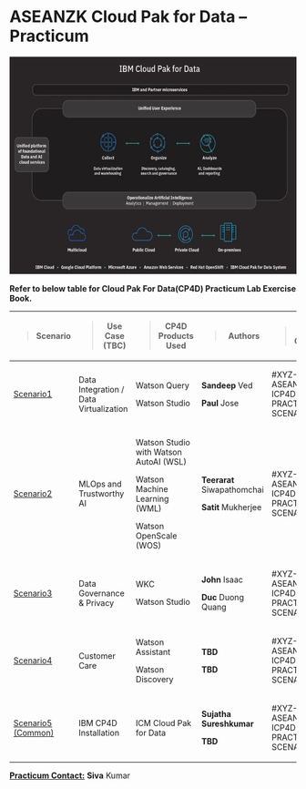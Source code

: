 # ASEANZK Cloud Pak for Data – Practicum

<img src="./media/image1.png" style="width:6.26806in;height:3.975in"
alt="Graphical user interface, application, website Description automatically generated" />

**Refer to below table for Cloud Pak For Data(CP4D) Practicum Lab Exercise Book.**

<table style="width:100%;">
<colgroup>
<col style="width: 10%" />
<col style="width: 19%" />
<col style="width: 21%" />
<col style="width: 24%" />
<col style="width: 23%" />
</colgroup>
<thead>
<tr class="header">
<th><blockquote>
<p><strong>Scenario</strong></p>
</blockquote></th>
<th><blockquote>
<p><strong>Use Case (TBC)</strong></p>
</blockquote></th>
<th><blockquote>
<p><strong>CP4D Products Used</strong></p>
</blockquote></th>
<th><blockquote>
<p><strong>Authors</strong></p>
</blockquote></th>
<th><blockquote>
<p><strong>Slack Channel</strong></p>
</blockquote></th>
</tr>
</thead>
<tbody>

<tr class="odd">
<td><p><u>

[Scenario1](/scenario1/README.md)
</u></p>
</td>
<td>
<p>Data Integration / Data Virtualization</p>
</td>
<td>
<p>Watson Query</p>
<p>Watson Studio</p>
</td>
<td>
<p><strong>Sandeep</strong> Ved</p>
<p><strong>Paul</strong> Jose</p>
</td>
<td>
<p>#XYZ-ASEANZ-ICP4D-PRACTICUM-SCENARIO-1</p>
</td>
</tr>

<tr class="even">
<td>
<p><u>

[Scenario2](/scenario2/README.md)
</u></p>
</td>
<td>
<p>MLOps and Trustworthy AI</p>
</td>
<td>
<p>Watson Studio with Watson AutoAI (WSL)</p>
<p>Watson Machine Learning (WML)</p>
<p>Watson OpenScale (WOS)</p>
</td>
<td>
<p><strong>Teerarat</strong> Siwapathomchai</p>
<p><strong>Satit</strong> Mukherjee</p>
</td>
<td>
<p>#XYZ-ASEANZ-ICP4D-PRACTICUM-SCENARIO-2</p>
</td>
</tr>

<tr class="odd">
<td><p><u>

[Scenario3](/scenario3/README.md)
</u></p>
</td>
<td>
<p>Data Governance &amp; Privacy</p>
</td>
<td>
<p>WKC</p>
<p>Watson Studio</p>
</td>
<td>
<p><strong>John</strong> Isaac</p>
<p><strong>Duc</strong> Duong Quang</p>
</td>
<td>
<p>#XYZ-ASEANZ-ICP4D-PRACTICUM-SCENARIO-3</p>
</td>
</tr>

<tr class="even">
<td><p><u>

[Scenario4](/scenario4/README.md)
</u></p>
</td>
<td>
<p>Customer Care</p>
</td>
<td>
<p>Watson Assistant</p>
<p>Watson Discovery</p>
</td>
<td>
<p><strong>TBD</strong> </p>
<p><strong>TBD</strong> </p>
</td>
<td>
<p>#XYZ-ASEANZ-ICP4D-PRACTICUM-SCENARIO-4</p>
</td>
</tr>

<tr class="odd">
<td><p><u>

[Scenario5 (Common)](/scenario5/README.md)
</u></p>
</td>
<td>
<p>IBM CP4D Installation </p>
</td>
<td>
<p>ICM Cloud Pak for Data</p>
</td>
<td>
<p><strong>Sujatha Sureshkumar</strong> </p>
<p><strong>TBD</strong> </p>
</td>
<td>
<p>#XYZ-ASEANZ-ICP4D-PRACTICUM-SCENARIO-5</p>
</td>
</tr>

</tbody>
</table>

**<u>Practicum Contact:</u>** **Siva** Kumar
